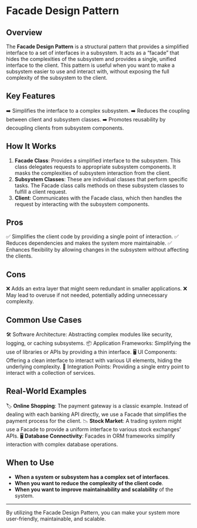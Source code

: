 # Facade Design Pattern

## Overview
The **Facade Design Pattern** is a structural pattern that provides a simplified interface to a set of interfaces in a subsystem. It acts as a “facade” that hides the complexities of the subsystem and provides a single, unified interface to the client. This pattern is useful when you want to make a subsystem easier to use and interact with, without exposing the full complexity of the subsystem to the client.

## Key Features
➡️ Simplifies the interface to a complex subsystem.
➡️ Reduces the coupling between client and subsystem classes.
➡️ Promotes reusability by decoupling clients from subsystem components.

## How It Works
1. **Facade Class**: Provides a simplified interface to the subsystem. This class delegates requests to appropriate subsystem components. It masks the complexities of subsystem interaction from the client.
2. **Subsystem Classes**: These are individual classes that perform specific tasks. The Facade class calls methods on these subsystem classes to fulfill a client request.
3. **Client**: Communicates with the Facade class, which then handles the request by interacting with the subsystem components.

## Pros
✅ Simplifies the client code by providing a single point of interaction.
✅ Reduces dependencies and makes the system more maintainable.
✅ Enhances flexibility by allowing changes in the subsystem without affecting the clients.

## Cons
❌ Adds an extra layer that might seem redundant in smaller applications.
❌ May lead to overuse if not needed, potentially adding unnecessary complexity.

## Common Use Cases
🛠️ Software Architecture: Abstracting complex modules like security, logging, or caching subsystems.
📦 Application Frameworks: Simplifying the use of libraries or APIs by providing a thin interface.
🖥️ UI Components: Offering a clean interface to interact with various UI elements, hiding the underlying complexity.
🚀 Integration Points: Providing a single entry point to interact with a collection of services.

## Real-World Examples
🏷️ **Online Shopping**: The payment gateway is a classic example. Instead of dealing with each banking API directly, we use a Facade that simplifies the payment process for the client.
📉 **Stock Market**: A trading system might use a Facade to provide a uniform interface to various stock exchanges’ APIs.
🖥️ **Database Connectivity**: Facades in ORM frameworks simplify interaction with complex database operations.

## When to Use
- **When a system or subsystem has a complex set of interfaces**.
- **When you want to reduce the complexity of the client code**.
- **When you want to improve maintainability and scalability** of the system.

---

By utilizing the Facade Design Pattern, you can make your system more user-friendly, maintainable, and scalable.
